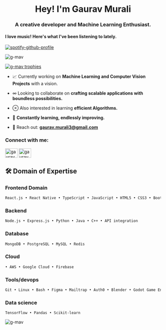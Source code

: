 <h1 align="center">Hey! I'm Gaurav Murali</h1>
<h3 align="center">A creative developer and Machine Learning Enthusiast.</h3>

<h4 align="left">I love music! Here's what I've been listening to lately.</h4>

[![spotify-github-profile](https://spotify-github-profile.kittinanx.com/api/view?uid=31fkbd6lgsdhhsnlvjtjkohhhg3y&cover_image=true&theme=novatorem&show_offline=false&background_color=ffffff&interchange=false&bar_color=ff6a00&bar_color_cover=true)](https://spotify-github-profile.kittinanx.com/api/view?uid=31fkbd6lgsdhhsnlvjtjkohhhg3y&redirect=true)

<p align="left"> <img src="https://komarev.com/ghpvc/?username=g-mav&label=Profile%20views&color=0e75b6&style=flat" alt="g-mav" /> </p>

<p align="left">
  <a href="https://github.com/ryo-ma/github-profile-trophy">
    <img src="https://github-profile-trophy.vercel.app/?username=g-mav&title=MultiLanguage,Commits,Repositories,Experience,PullRequest,Issues" alt="g-mav trophies" />
  </a>
</p>

- 📈 Currently working on **Machine Learning and Computer Vision Projects** with a vision.
- ∞ Looking to collaborate on **crafting scalable applications with boundless possibilities.**
- ⊗ Also interested in learning **efficient Algorithms.**
- 🤖 **Constantly learning, endlessly improving.**

- 📩 Reach out: **gaurav.murali3@gmail.com**

<h3 align="left">Connect with me:</h3>
<p align="left">
<a href="https://linkedin.com/in/gaurav murali" target="blank"><img align="center" src="https://raw.githubusercontent.com/rahuldkjain/github-profile-readme-generator/master/src/images/icons/Social/linked-in-alt.svg" alt="gaurav murali" height="30" width="40" /></a>
<a href="https://www.leetcode.com/gauravmurali" target="blank"><img align="center" src="https://raw.githubusercontent.com/rahuldkjain/github-profile-readme-generator/master/src/images/icons/Social/leet-code.svg" alt="gauravmurali" height="30" width="40" /></a>
</p>

## 🛠️ Domain of Expertise

### Frontend Domain
```bash
React.js • React Native • TypeScript • JavaScript • HTML5 • CSS3 • Bootstrap
```
### Backend
```bash
Node.js • Express.js • Python • Java • C++ • API integration
```

### Database
```bash
MongoDB • PostgreSQL • MySQL • Redis
```

### Cloud
```bash
• AWS • Google Cloud • Firebase
```

### Tools/devops
```bash
Git • Linux • Bash • Figma • Mailtrap • Auth0 • Blender • Godot Game Engine - GDScript
```

### Data science
```
TensorFlow • Pandas • Scikit-learn
```

<!-- <h3 align="left">Languages and Tools:</h3>
<p align="left"> <a href="https://www.arduino.cc/" target="_blank" rel="noreferrer"> <img src="https://cdn.worldvectorlogo.com/logos/arduino-1.svg" alt="arduino" width="40" height="40"/> </a> <a href="https://www.cprogramming.com/" target="_blank" rel="noreferrer"> <img src="https://raw.githubusercontent.com/devicons/devicon/master/icons/c/c-original.svg" alt="c" width="40" height="40"/> </a> <a href="https://www.w3schools.com/cpp/" target="_blank" rel="noreferrer"> <img src="https://raw.githubusercontent.com/devicons/devicon/master/icons/cplusplus/cplusplus-original.svg" alt="cplusplus" width="40" height="40"/> </a> <a href="https://www.w3schools.com/cs/" target="_blank" rel="noreferrer"> <img src="https://raw.githubusercontent.com/devicons/devicon/master/icons/csharp/csharp-original.svg" alt="csharp" width="40" height="40"/> </a> <a href="https://firebase.google.com/" target="_blank" rel="noreferrer"> <img src="https://www.vectorlogo.zone/logos/firebase/firebase-icon.svg" alt="firebase" width="40" height="40"/> </a> <a href="https://flutter.dev" target="_blank" rel="noreferrer"> <img src="https://www.vectorlogo.zone/logos/flutterio/flutterio-icon.svg" alt="flutter" width="40" height="40"/> </a> <a href="https://git-scm.com/" target="_blank" rel="noreferrer"> <img src="https://www.vectorlogo.zone/logos/git-scm/git-scm-icon.svg" alt="git" width="40" height="40"/> </a> <a href="https://golang.org" target="_blank" rel="noreferrer"> <img src="https://raw.githubusercontent.com/devicons/devicon/master/icons/go/go-original.svg" alt="go" width="40" height="40"/> </a> <a href="https://heroku.com" target="_blank" rel="noreferrer"> <img src="https://www.vectorlogo.zone/logos/heroku/heroku-icon.svg" alt="heroku" width="40" height="40"/> </a> <a href="https://www.java.com" target="_blank" rel="noreferrer"> <img src="https://raw.githubusercontent.com/devicons/devicon/master/icons/java/java-original.svg" alt="java" width="40" height="40"/> </a> <a href="https://developer.mozilla.org/en-US/docs/Web/JavaScript" target="_blank" rel="noreferrer"> <img src="https://raw.githubusercontent.com/devicons/devicon/master/icons/javascript/javascript-original.svg" alt="javascript" width="40" height="40"/> </a> <a href="https://mariadb.org/" target="_blank" rel="noreferrer"> <img src="https://www.vectorlogo.zone/logos/mariadb/mariadb-icon.svg" alt="mariadb" width="40" height="40"/> </a> <a href="https://www.mathworks.com/" target="_blank" rel="noreferrer"> <img src="https://upload.wikimedia.org/wikipedia/commons/2/21/Matlab_Logo.png" alt="matlab" width="40" height="40"/> </a> <a href="https://www.microsoft.com/en-us/sql-server" target="_blank" rel="noreferrer"> <img src="https://www.svgrepo.com/show/303229/microsoft-sql-server-logo.svg" alt="mssql" width="40" height="40"/> </a> <a href="https://www.mysql.com/" target="_blank" rel="noreferrer"> <img src="https://raw.githubusercontent.com/devicons/devicon/master/icons/mysql/mysql-original-wordmark.svg" alt="mysql" width="40" height="40"/> </a> <a href="https://www.python.org" target="_blank" rel="noreferrer"> <img src="https://raw.githubusercontent.com/devicons/devicon/master/icons/python/python-original.svg" alt="python" width="40" height="40"/> </a> <a href="https://seaborn.pydata.org/" target="_blank" rel="noreferrer"> <img src="https://seaborn.pydata.org/_images/logo-mark-lightbg.svg" alt="seaborn" width="40" height="40"/> </a> <a href="https://www.sqlite.org/" target="_blank" rel="noreferrer"> <img src="https://www.vectorlogo.zone/logos/sqlite/sqlite-icon.svg" alt="sqlite" width="40" height="40"/> </a> <a href="https://www.tensorflow.org" target="_blank" rel="noreferrer"> <img src="https://www.vectorlogo.zone/logos/tensorflow/tensorflow-icon.svg" alt="tensorflow" width="40" height="40"/> </a> <a href="https://unity.com/" target="_blank" rel="noreferrer"> <img src="https://www.vectorlogo.zone/logos/unity3d/unity3d-icon.svg" alt="unity" width="40" height="40"/> </a> </p>
-->
<p><img align="center" src="https://github-readme-stats.vercel.app/api/top-langs?username=g-mav&show_icons=true&locale=en&layout=compact" alt="g-mav" /></p>
